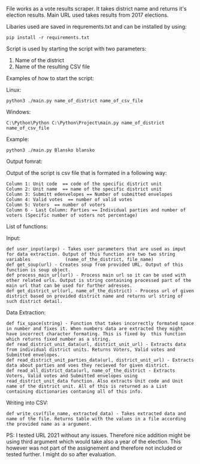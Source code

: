 File works as a vote results scraper. It takes district name and returns it's election results. Main URL used takes results from 2017 elections. 

Libaries used are saved in requrements.txt and can be installed by using: 

    pip install -r requirements.txt

Script is used by starting the script with two parameters:
  1. Name of the district
  2. Name of the resulting CSV file
  
Examples of how to start the script:

  Linux:
  
    python3 ./main.py name_of_district name_of_csv_file
  Windows:
  
    C:\Python\Python C:\Python\Project\main.py name_of_district name_of_csv_file
    
  Example:
  
    python3 ./main.py Blansko blansko

    
Output fomrat:

  Output of the script is csv file that is formated in a following way:
  
    Column 1: Unit code  == code of the specific district unit
    Column 2: Unit name  == name of the specific district unit
    Column 3: Submitt edenvelopes == Number of submitted envelopes
    Column 4: Valid votes  == number of valid votes
    Column 5: Voters  == number of voters
    Column 6 - Last Column: Parties == Individual parties and number of voters (Specific number of voters not percentage)
    
List of functions:

  Input:
  
    def user_input(argv) - Takes user parameters that are used as imput for data extraction. Output of this function are two two string variables             (name_of_the_district, file_name)
    def get_soup(url) - Creates soup from provided URL. Output of this function is soup object.
    def process_main_url(url) - Process main url so it can be used with other related urls. Output is string containing processed part of the main url that can be used for further adresses.
    def get_district_url(url, name_of_the_district) - Process url of given district based on provided district name and returns url string of such district detail.

  Data Extraction:
    
    def fix_space(string) - Function that takes incorrectly formated space in number and fixes it. When numbers data are extracted they might have incorrect character formating. This is fixed by  this function which returns fixed number as a string.
    def read_district_unit_data(url, district_unit_url) - Extracts data from individual district units. Returns Voters, Valid votes and Submitted envelopes.
    def read_district_unit_parties_data(url, district_unit_url) - Extracts data about parties and voes they recieved for given district.
    def read_all_district_data(url, name_of_the_district - Extracts Voters, Valid votes and Submitted envelopes using read_district_unit_data function. Also extracts Unit code and Unit name of the district unit. All of this is returned as a List containing dictionaries contaning all of this info.
  
  Writing into CSV:
  
    def write_csv(file_name, extracted_data) - Takes extracted data and name of the file. Returns table with the values in a file according the provided name as a argument.
    
 PS: I tested URL 2021 without any issues. Therefore nice addition might be using third argument which would take also a year of the election. This however was not part of the assignement and therefore not included or tested further. I might do so after evaluation.
